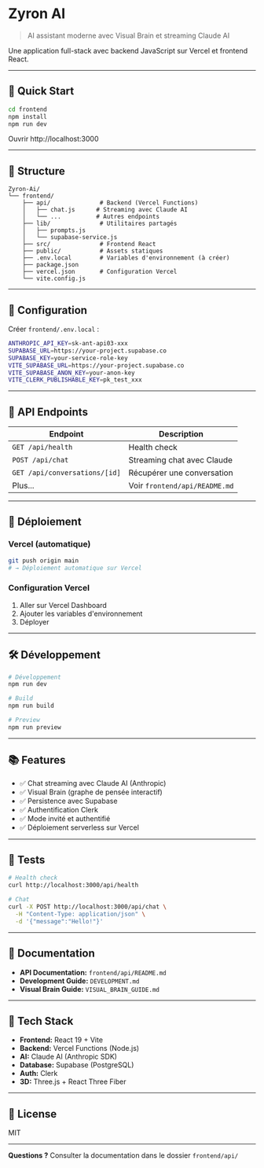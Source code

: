 # Zyron AI

> AI assistant moderne avec Visual Brain et streaming Claude AI

Une application full-stack avec backend JavaScript sur Vercel et frontend React.

---

## 🚀 Quick Start

```bash
cd frontend
npm install
npm run dev
```

Ouvrir http://localhost:3000

---

## 📂 Structure

```
Zyron-Ai/
└── frontend/
    ├── api/              # Backend (Vercel Functions)
    │   ├── chat.js      # Streaming avec Claude AI
    │   └── ...          # Autres endpoints
    ├── lib/              # Utilitaires partagés
    │   ├── prompts.js
    │   └── supabase-service.js
    ├── src/              # Frontend React
    ├── public/           # Assets statiques
    ├── .env.local        # Variables d'environnement (à créer)
    ├── package.json
    ├── vercel.json       # Configuration Vercel
    └── vite.config.js
```

---

## 🔐 Configuration

Créer `frontend/.env.local` :

```bash
ANTHROPIC_API_KEY=sk-ant-api03-xxx
SUPABASE_URL=https://your-project.supabase.co
SUPABASE_KEY=your-service-role-key
VITE_SUPABASE_URL=https://your-project.supabase.co
VITE_SUPABASE_ANON_KEY=your-anon-key
VITE_CLERK_PUBLISHABLE_KEY=pk_test_xxx
```

---

## 🔌 API Endpoints

| Endpoint | Description |
|----------|-------------|
| `GET /api/health` | Health check |
| `POST /api/chat` | Streaming chat avec Claude |
| `GET /api/conversations/[id]` | Récupérer une conversation |
| Plus... | Voir `frontend/api/README.md` |

---

## 🚢 Déploiement

### Vercel (automatique)

```bash
git push origin main
# → Déploiement automatique sur Vercel
```

### Configuration Vercel

1. Aller sur Vercel Dashboard
2. Ajouter les variables d'environnement
3. Déployer

---

## 🛠️ Développement

```bash
# Développement
npm run dev

# Build
npm run build

# Preview
npm run preview
```

---

## 📚 Features

- ✅ Chat streaming avec Claude AI (Anthropic)
- ✅ Visual Brain (graphe de pensée interactif)
- ✅ Persistence avec Supabase
- ✅ Authentification Clerk
- ✅ Mode invité et authentifié
- ✅ Déploiement serverless sur Vercel

---

## 🧪 Tests

```bash
# Health check
curl http://localhost:3000/api/health

# Chat
curl -X POST http://localhost:3000/api/chat \
  -H "Content-Type: application/json" \
  -d '{"message":"Hello!"}'
```

---

## 📖 Documentation

- **API Documentation:** `frontend/api/README.md`
- **Development Guide:** `DEVELOPMENT.md`
- **Visual Brain Guide:** `VISUAL_BRAIN_GUIDE.md`

---

## 🔧 Tech Stack

- **Frontend:** React 19 + Vite
- **Backend:** Vercel Functions (Node.js)
- **AI:** Claude AI (Anthropic SDK)
- **Database:** Supabase (PostgreSQL)
- **Auth:** Clerk
- **3D:** Three.js + React Three Fiber

---

## 📝 License

MIT

---

**Questions ?** Consulter la documentation dans le dossier `frontend/api/`
